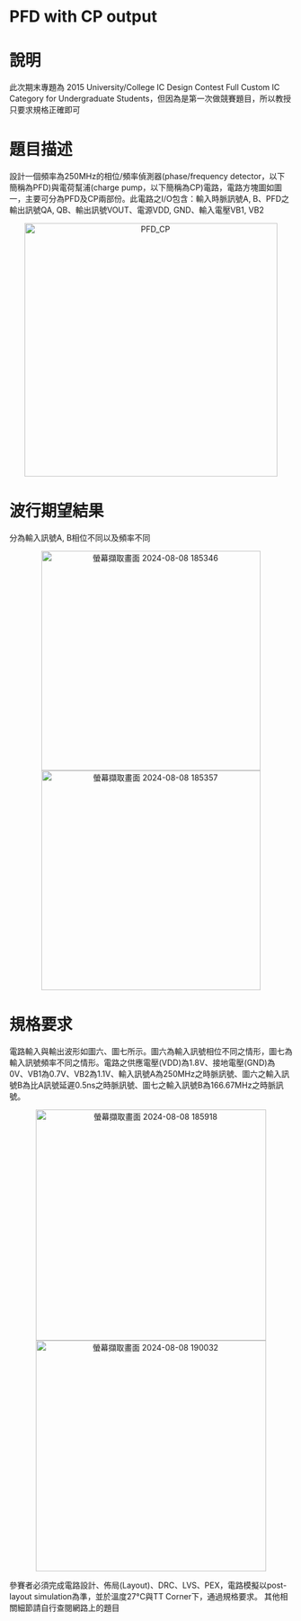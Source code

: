 # PFD with CP output
# 說明
此次期末專題為 2015 University/College IC Design Contest Full Custom IC Category for Undergraduate Students，但因為是第一次做競賽題目，所以教授只要求規格正確即可
# 題目描述
設計一個頻率為250MHz的相位/頻率偵測器(phase/frequency detector，以下簡稱為PFD)與電荷幫浦(charge pump，以下簡稱為CP)電路，電路方塊圖如圖一，主要可分為PFD及CP兩部份。此電路之I/O包含：輸入時脈訊號A, B、PFD之輸出訊號QA, QB、輸出訊號VOUT、電源VDD, GND、輸入電壓VB1, VB2

<div align="center"><img width="450" alt="PFD_CP" src="https://github.com/user-attachments/assets/7d9fad47-0481-40f5-b482-3118674d1382"></div>

# 波行期望結果
分為輸入訊號A, B相位不同以及頻率不同
<div align="center"><img width="390" alt="螢幕擷取畫面 2024-08-08 185346" src="https://github.com/user-attachments/assets/bf2d30ed-1c38-4619-84f8-fd56b6a007e9"></div>
<div align="center"><img width="390" alt="螢幕擷取畫面 2024-08-08 185357" src="https://github.com/user-attachments/assets/b4806f0a-d71c-44e5-bcc7-522993a86a48"></div>

# 規格要求
電路輸入與輸出波形如圖六、圖七所示。圖六為輸入訊號相位不同之情形，圖七為輸入訊號頻率不同之情形。電路之供應電壓(VDD)為1.8V、接地電壓(GND)為0V、VB1為0.7V、VB2為1.1V、輸入訊號A為250MHz之時脈訊號、圖六之輸入訊號B為比A訊號延遲0.5ns之時脈訊號、圖七之輸入訊號B為166.67MHz之時脈訊號。
<div align="center"><img width="410" alt="螢幕擷取畫面 2024-08-08 185918" src="https://github.com/user-attachments/assets/9fbebfaa-5c85-4f95-9caa-96f363a4a790"></div>
<div align="center"><img width="410" alt="螢幕擷取畫面 2024-08-08 190032" src="https://github.com/user-attachments/assets/9a3ec053-443d-41f8-9dd9-3b540cf54934">
</div>

參賽者必須完成電路設計、佈局(Layout)、DRC、LVS、PEX，電路模擬以post-layout simulation為準，並於溫度27°C與TT Corner下，通過規格要求。
其他相關細節請自行查閱網路上的題目



